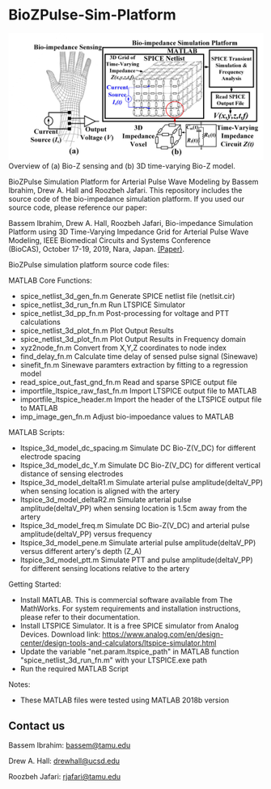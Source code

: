 # BioZPulse-Sim-Platform

![BioZPulse-Sim-Platform](./figures/grid.jpg)
Overview of (a) Bio-Z sensing and (b) 3D time-varying Bio-Z model.

BioZPulse Simulation Platform for Arterial Pulse Wave Modeling by Bassem Ibrahim, Drew A. Hall and Roozbeh Jafari.
This repository includes the source code of the bio-impedance simulation platform. If you used our source code, please reference our paper:

Bassem Ibrahim, Drew A. Hall, Roozbeh Jafari, Bio-impedance Simulation Platform using 3D Time-Varying Impedance Grid for Arterial Pulse Wave Modeling, IEEE Biomedical Circuits and Systems Conference (BioCAS), October 17-19, 2019, Nara, Japan. [(Paper)][1].

BioZPulse simulation platform source code files:

MATLAB Core Functions:
- spice_netlist_3d_gen_fn.m  		Generate SPICE netlist file (netlsit.cir)
- spice_netlist_3d_run_fn.m 		Run LTSPICE Simulator
- spice_netlist_3d_pp_fn.m  		Post-processing for voltage and PTT calculations
- spice_netlist_3d_plot_fn.m 		Plot Output Results
- spice_netlist_3d_plot_fn.m 		Plot Output Results in Frequency domain
- xyz2node_fn.m                		Convert from X,Y,Z coordinates to node index
- find_delay_fn.m					Calculate time delay of sensed pulse signal (Sinewave)	
- sinefit_fn.m                		Sinewave paramters extraction by fitting to a regression model 
- read_spice_out_fast_gnd_fn.m  	Read and sparse SPICE output file
- importfile_ltspice_raw_fast_fn.m	Import LTSPICE output file to MATLAB
- importfile_ltspice_header.m       Import the header of the LTSPICE output file to MATLAB
- imp_image_gen_fn.m                Adjust bio-impoedance values to MATLAB


MATLAB Scripts:
- ltspice_3d_model_dc_spacing.m     Simulate DC Bio-Z(V_DC) for different electrode spacing 
- ltspice_3d_model_dc_Y.m           Simulate DC Bio-Z(V_DC) for different vertical distance of sensing electrodes 
- ltspice_3d_model_deltaR1.m		Simulate arterial pulse amplitude(deltaV_PP) when sensing location is aligned with the artery
- ltspice_3d_model_deltaR2.m 		Simulate arterial pulse amplitude(deltaV_PP) when sensing location is 1.5cm away from the artery
- ltspice_3d_model_freq.m			Simulate DC Bio-Z(V_DC) and arterial pulse amplitude(deltaV_PP) versus frequency
- ltspice_3d_model_pene.m			Simulate arterial pulse amplitude(deltaV_PP) versus different artery's depth (Z_A)
- ltspice_3d_model_ptt.m			Simulate PTT and pulse amplitude(deltaV_PP) for different sensing locations relative to the artery

Getting Started:
- Install MATLAB. This is commercial software available from The MathWorks. For system requirements and installation instructions, please refer to their documentation.
- Install LTSPICE Simulator. It is a free SPICE simulator from Analog Devices. Download link: https://www.analog.com/en/design-center/design-tools-and-calculators/ltspice-simulator.html
- Update the variable "net.param.ltspice_path" in MATLAB function "spice_netlist_3d_run_fn.m" with your LTSPICE.exe path
- Run the required MATLAB Script


Notes:
- These MATLAB files were tested using MATLAB 2018b version

## Contact us
Bassem Ibrahim: bassem@tamu.edu

Drew A. Hall: drewhall@ucsd.edu

Roozbeh Jafari: rjafari@tamu.edu

[1]: https://www.dropbox.com/s/ymjeqd5cs1soun0/BioCAS2019_final_submission.pdf?dl=0
